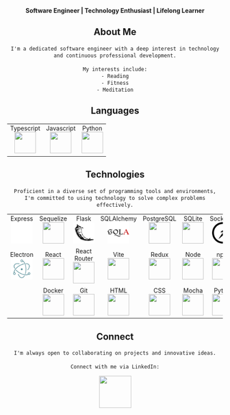<p align="center">
    <strong>Software Engineer | Technology Enthusiast | Lifelong Learner</strong>
</p>

<!-- <div align="center">
    <h2>About Me</h2>
    <p>
        I'm a dedicated software engineer with a deep interest in technology and continuous professional development. My
        interests include:
    <ul style="list-style-position:inside;width:500;text-wrap:wrap;">
        <li>Reading: I frequently engage with non-fiction to expand my knowledge of engineering and non-engineering
            topics and to stay informed about industry trends.</li>
        <li>Fitness: Committed to strength and conditioning training, understanding the importance of a healthy body for
            a productive mind.</li>
    </ul>
    </p>
</div> -->
<div align="center">
	<h2>About Me</h2>
</div>

<div align="center">

```
I'm a dedicated software engineer with a deep interest in technology and continuous professional development.

My interests include:
- Reading
- Fitness
- Meditation
```

</div>

<!-- Languages List -->
<div align="center">
    <h2>Languages</h2>
    <table>
        <tr>
            <td align="center">
                <div>Typescript</div>
                <img height="50" width="50"
                    src="https://cdn.jsdelivr.net/gh/devicons/devicon@latest/icons/typescript/typescript-plain.svg" />
            </td>
            <td align="center">
                <div>Javascript</div>
                <img height="50" width="50"
                    src="https://cdn.jsdelivr.net/gh/devicons/devicon@latest/icons/javascript/javascript-plain.svg" />
            </td>
            <td align="center">
                <div>Python</div>
                <img height="50" width="50"
                    src="https://cdn.jsdelivr.net/gh/devicons/devicon@latest/icons/python/python-original.svg" />
            </td>
        </tr>
    </table>
</div>

<div align="center">
	<h2>Technologies</h2>
</div>

<div align="center">

```
Proficient in a diverse set of programming tools and environments,
I'm committed to using technology to solve complex problems effectively.
```

</div>

<!-- Technologies List -->
<div align="center">
    <!-- <h2>Technologies</h2> -->
    <!-- <p>
        Proficient in a diverse set of programming tools and environments, I'm committed to using technology to solve
        complex problems effectively.
    </p> -->
    <table>
        <tr>
            <td align="center">
                <div>Express</div><img height="50" width="50" src="./assets/express.svg">
            </td>
            <td align="center">
                <div>Sequelize</div><img height="50" width="50"
                    src="https://cdn.jsdelivr.net/gh/devicons/devicon@latest/icons/sequelize/sequelize-original.svg" />
            </td>
            <td align="center">
                <div>Flask</div><img height="50" width="50" src="./assets/flask.svg">
            </td>
            <td align="center">
                <div>SQLAlchemy</div><img height="50" width="50" src="./assets/sqlalchemy.svg">
            </td>
            <td align="center">
                <div>PostgreSQL</div><img height="50" width="50"
                    src="https://cdn.jsdelivr.net/gh/devicons/devicon@latest/icons/postgresql/postgresql-original.svg" />
            </td>
            <td align="center">
                <div>SQLite</div><img height="50" width="50"
                    src="https://cdn.jsdelivr.net/gh/devicons/devicon@latest/icons/sqlite/sqlite-original.svg" />
            </td>
            <td align="center">
                <div>Socket.io</div><img height="50" width="50" src="./assets/socketio.svg">
            </td>
            <td align="center">
                <div>AWS</div><img height="50" width="50"
                    src="https://cdn.jsdelivr.net/gh/devicons/devicon@latest/icons/amazonwebservices/amazonwebservices-plain-wordmark.svg" />
            </td>
        </tr>
        <tr>
            <td align="center">
                <div>Electron</div><img height="50" width="50" src="./assets/electron.svg">
            </td>
            <td align="center">
                <div>React</div><img height="50" width="50"
                    src="https://cdn.jsdelivr.net/gh/devicons/devicon@latest/icons/react/react-original.svg" />
            </td>
            <td align="center">
                <div>React Router</div><img height="50" width="50"
                    src="https://cdn.jsdelivr.net/gh/devicons/devicon@latest/icons/reactrouter/reactrouter-original.svg" />
            </td>
            <td align="center">
                <div>Vite</div><img height="50" width="50"
                    src="https://cdn.jsdelivr.net/gh/devicons/devicon@latest/icons/vitejs/vitejs-original.svg" />
            </td>
            <td align="center">
                <div>Redux</div><img height="50" width="50"
                    src="https://cdn.jsdelivr.net/gh/devicons/devicon@latest/icons/redux/redux-original.svg" />
            </td>
            <td align="center">
                <div>Node</div><img height="50" width="50"
                    src="https://cdn.jsdelivr.net/gh/devicons/devicon@latest/icons/nodejs/nodejs-original.svg" />
            </td>
            <td align="center">
                <div>npm</div><img height="50" width="50"
                    src="https://cdn.jsdelivr.net/gh/devicons/devicon@latest/icons/npm/npm-original-wordmark.svg" />
            </td>
            <td align="center">
                <div>Bun</div><img height="50" width="50"
                    src="https://cdn.jsdelivr.net/gh/devicons/devicon@latest/icons/bun/bun-original.svg" />
            </td>
        </tr>
        <tr>
            <td align="center" colspan="1"></td>
            <td align="center">
                <div>Docker</div><img height="50" width="50"
                    src="https://cdn.jsdelivr.net/gh/devicons/devicon@latest/icons/docker/docker-original.svg" />
            </td>
            <td align="center">
                <div>Git</div><img height="50" width="50"
                    src="https://cdn.jsdelivr.net/gh/devicons/devicon@latest/icons/git/git-original.svg" />
            </td>
            <td align="center">
                <div>HTML</div><img height="50" width="50"
                    src="https://cdn.jsdelivr.net/gh/devicons/devicon@latest/icons/html5/html5-original.svg" />
            </td>
            <td align="center">
                <div>CSS</div><img height="50" width="50"
                    src="https://cdn.jsdelivr.net/gh/devicons/devicon@latest/icons/css3/css3-original.svg" />
            </td>
            <td align="center">
                <div>Mocha</div><img height="50" width="50"
                    src="https://cdn.jsdelivr.net/gh/devicons/devicon@latest/icons/mocha/mocha-original.svg" />
            </td>
            <td align="center">
                <div>Pytest</div><img height="50" width="50"
                    src="https://cdn.jsdelivr.net/gh/devicons/devicon@latest/icons/pytest/pytest-original.svg" />
            </td>
			<td align="center" colspan="1"></td>
        </tr>
    </table>
</div>

<!-- <div align="center">
    <h2>Connect</h2>
    <p>
    <p>
        I'm always open to collaborating on projects and innovative ideas.
        </br>
        Connect with me via LinkedIn:
    </p>
    <a href="www.linkedin.com/in/jacob-north-9b1266226">
        <img height="75" width="75"
            src="https://cdn.jsdelivr.net/gh/devicons/devicon@latest/icons/linkedin/linkedin-original.svg" />
    </a>
    </p>
</div> -->

<div align="center">
    <h2>Connect</h2>
</div>

<div align="center">

```
I'm always open to collaborating on projects and innovative ideas.

Connect with me via LinkedIn:
```

</div>

<p align="center">
	<a href="www.linkedin.com/in/jacob-north-9b1266226">
		<img height="75" width="75"
			src="https://cdn.jsdelivr.net/gh/devicons/devicon@latest/icons/linkedin/linkedin-original.svg" />
	</a>
</p>
